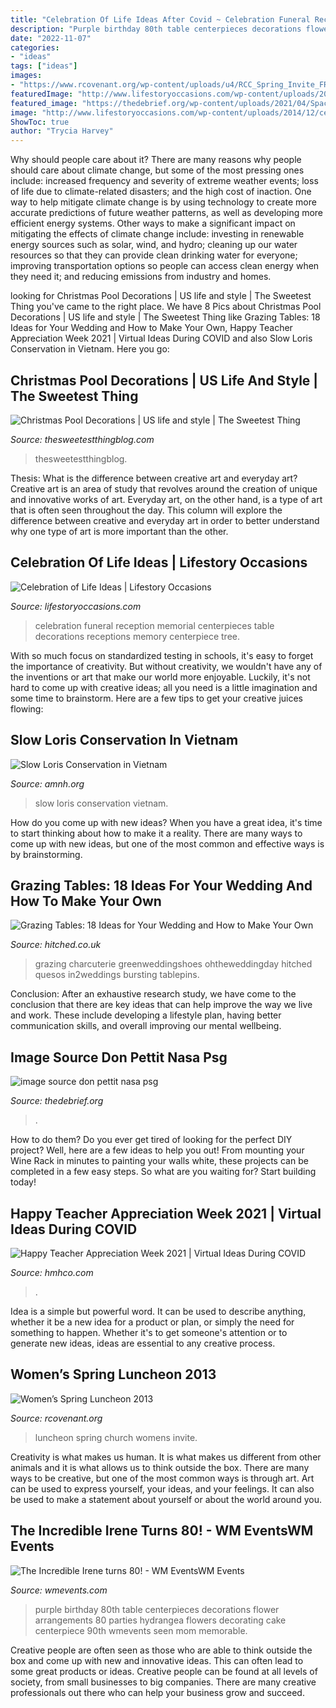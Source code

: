 ```yaml
---
title: "Celebration Of Life Ideas After Covid ~ Celebration Funeral Reception Memorial Centerpieces Table Decorations Receptions Memory Centerpiece Tree"
description: "Purple birthday 80th table centerpieces decorations flower arrangements 80 parties hydrangea flowers decorating cake centerpiece 90th wmevents seen mom memorable"
date: "2022-11-07"
categories:
- "ideas"
tags: ["ideas"]
images:
- "https://www.rcovenant.org/wp-content/uploads/u4/RCC_Spring_Invite_FRONT.jpg"
featuredImage: "http://www.lifestoryoccasions.com/wp-content/uploads/2014/12/celebration-of-life7.jpg"
featured_image: "https://thedebrief.org/wp-content/uploads/2021/04/Space2-1400x933.jpg"
image: "http://www.lifestoryoccasions.com/wp-content/uploads/2014/12/celebration-of-life7.jpg"
ShowToc: true
author: "Trycia Harvey"
---
```



Why should people care about it?
There are many reasons why people should care about climate change, but some of the most pressing ones include: increased frequency and severity of extreme weather events; loss of life due to climate-related disasters; and the high cost of inaction.
One way to help mitigate climate change is by using technology to create more accurate predictions of future weather patterns, as well as developing more efficient energy systems. Other ways to make a significant impact on mitigating the effects of climate change include: investing in renewable energy sources such as solar, wind, and hydro; cleaning up our water resources so that they can provide clean drinking water for everyone; improving transportation options so people can access clean energy when they need it; and reducing emissions from industry and homes.

	

		
looking for Christmas Pool Decorations | US life and style | The Sweetest Thing you've came to the right place. We have 8 Pics about Christmas Pool Decorations | US life and style | The Sweetest Thing like Grazing Tables: 18 Ideas for Your Wedding and How to Make Your Own, Happy Teacher Appreciation Week 2021 | Virtual Ideas During COVID and also Slow Loris Conservation in Vietnam. Here you go:
		
    
## Christmas Pool Decorations | US Life And Style | The Sweetest Thing

<img loading=lazy src="https://www.thesweetestthingblog.com/app/uploads/2020/11/backyard-decor-christmas-outdoor-pool-christmas-decor-walmart-pool-ornament-emily-gemma-backyard-2-768x1152.jpg" onerror="this.onerror=null;this.src='https://tse1.mm.bing.net/th?id=OIP.-PAaoKq1JLSrbby5jEOXYAHaLH&amp;pid=15.1';" alt="Christmas Pool Decorations | US life and style | The Sweetest Thing">

_Source: thesweetestthingblog.com_

>thesweetestthingblog. 

	

Thesis: What is the difference between creative art and everyday art?
Creative art is an area of study that revolves around the creation of unique and innovative works of art. Everyday art, on the other hand, is a type of art that is often seen throughout the day. This column will explore the difference between creative and everyday art in order to better understand why one type of art is more important than the other.

    
## Celebration Of Life Ideas | Lifestory Occasions

<img loading=lazy src="http://www.lifestoryoccasions.com/wp-content/uploads/2014/12/celebration-of-life7.jpg" onerror="this.onerror=null;this.src='https://tse3.mm.bing.net/th?id=OIP.B4on5YiTTfjTHjNi1G8UjQHaE8&amp;pid=15.1';" alt="Celebration of Life Ideas | Lifestory Occasions">

_Source: lifestoryoccasions.com_

>celebration funeral reception memorial centerpieces table decorations receptions memory centerpiece tree. 

	

With so much focus on standardized testing in schools, it's easy to forget the importance of creativity. But without creativity, we wouldn't have any of the inventions or art that make our world more enjoyable. Luckily, it's not hard to come up with creative ideas; all you need is a little imagination and some time to brainstorm. Here are a few tips to get your creative juices flowing:

    
## Slow Loris Conservation In Vietnam

<img loading=lazy src="https://www.amnh.org/var/ezflow_site/storage/images/media/amnh/images/video-thumbs/research/miscellaneous/slow-loris-conservation-vietnam-thumbnail/2415990-2-eng-US/slow-loris-conservation-vietnam-thumbnail_facebookshare_1200.jpg" onerror="this.onerror=null;this.src='https://tse3.mm.bing.net/th?id=OIP.y5k0OovZupHnfK_9KDUGawHaD4&amp;pid=15.1';" alt="Slow Loris Conservation in Vietnam">

_Source: amnh.org_

>slow loris conservation vietnam. 

	

How do you come up with new ideas?
When you have a great idea, it's time to start thinking about how to make it a reality. There are many ways to come up with new ideas, but one of the most common and effective ways is by brainstorming.

    
## Grazing Tables: 18 Ideas For Your Wedding And How To Make Your Own

<img loading=lazy src="https://cdn0.hitched.co.uk/articles/images/3/5/3/9/img_49353/baskets-4b6924e.jpg" onerror="this.onerror=null;this.src='https://tse4.mm.bing.net/th?id=OIP.S9iz1eOnD-K3dI3YXTTC5wHaLH&amp;pid=15.1';" alt="Grazing Tables: 18 Ideas for Your Wedding and How to Make Your Own">

_Source: hitched.co.uk_

>grazing charcuterie greenweddingshoes ohtheweddingday hitched quesos in2weddings bursting tablepins. 

	

Conclusion:
After an exhaustive research study, we have come to the conclusion that there are key ideas that can help improve the way we live and work. These include developing a lifestyle plan, having better communication skills, and overall improving our mental wellbeing.

    
## Image Source Don Pettit Nasa Psg

<img loading=lazy src="https://thedebrief.org/wp-content/uploads/2021/04/Space2-1400x933.jpg" onerror="this.onerror=null;this.src='https://tse1.mm.bing.net/th?id=OIP.-ZiN0Rw4SweAnZOVk5mX0wHaE7&amp;pid=15.1';" alt="image source don pettit nasa psg">

_Source: thedebrief.org_

>. 

	

How to do them?
Do you ever get tired of looking for the perfect DIY project? Well, here are a few ideas to help you out! From mounting your Wine Rack in minutes to painting your walls white, these projects can be completed in a few easy steps. So what are you waiting for? Start building today!

    
## Happy Teacher Appreciation Week 2021 | Virtual Ideas During COVID

<img loading=lazy src="https://s3.amazonaws.com/prod-hmhco-vmg-craftcms-public/seo/TAW_2021.png" onerror="this.onerror=null;this.src='https://tse3.mm.bing.net/th?id=OIP.4xxVPFbpwtYfoH7_8TOrRwHaDt&amp;pid=15.1';" alt="Happy Teacher Appreciation Week 2021 | Virtual Ideas During COVID">

_Source: hmhco.com_

>. 

	

Idea is a simple but powerful word. It can be used to describe anything, whether it be a new idea for a product or plan, or simply the need for something to happen. Whether it's to get someone's attention or to generate new ideas, ideas are essential to any creative process.

    
## Women’s Spring Luncheon 2013

<img loading=lazy src="https://www.rcovenant.org/wp-content/uploads/u4/RCC_Spring_Invite_FRONT.jpg" onerror="this.onerror=null;this.src='https://tse2.mm.bing.net/th?id=OIP.nJwYLU6ioK8zwhcDUKMo1AHaKX&amp;pid=15.1';" alt="Women’s Spring Luncheon 2013">

_Source: rcovenant.org_

>luncheon spring church womens invite. 

	

Creativity is what makes us human. It is what makes us different from other animals and it is what allows us to think outside the box. There are many ways to be creative, but one of the most common ways is through art. Art can be used to express yourself, your ideas, and your feelings. It can also be used to make a statement about yourself or about the world around you.

    
## The Incredible Irene Turns 80! - WM EventsWM Events

<img loading=lazy src="https://wmevents.com/wp-content/uploads/2013/10/Centerpiece-Detail.jpg" onerror="this.onerror=null;this.src='https://tse4.mm.bing.net/th?id=OIP.XTi6z3nq8yAXIWf5pnOCzwHaLH&amp;pid=15.1';" alt="The Incredible Irene turns 80! - WM EventsWM Events">

_Source: wmevents.com_

>purple birthday 80th table centerpieces decorations flower arrangements 80 parties hydrangea flowers decorating cake centerpiece 90th wmevents seen mom memorable. 

	

Creative people are often seen as those who are able to think outside the box and come up with new and innovative ideas. This can often lead to some great products or ideas. Creative people can be found at all levels of society, from small businesses to big companies. There are many creative professionals out there who can help your business grow and succeed.

